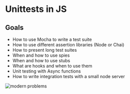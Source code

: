 # Unittests in JS

## Goals

- How to use Mocha to write a test suite
- How to use different assertion libraries (Node or Chai)
- How to present long test suites
- When and how to use spies
- When and how to use stubs
- What are hooks and when to use them
- Unit testing with Async functions
- How to write integration tests with a small node server

![modern problems](https://s3.amazonaws.com/alx-intranet.hbtn.io/uploads/medias/2019/12/90f79a666e174e6c4ffc.jpeg?X-Amz-Algorithm=AWS4-HMAC-SHA256&X-Amz-Credential=AKIARDDGGGOUSBVO6H7D%2F20230223%2Fus-east-1%2Fs3%2Faws4_request&X-Amz-Date=20230223T044919Z&X-Amz-Expires=86400&X-Amz-SignedHeaders=host&X-Amz-Signature=00b2d1e479fa8db7df45619fd9bfdf7bfadeeaa6901675f45082fca37ef43f01)
